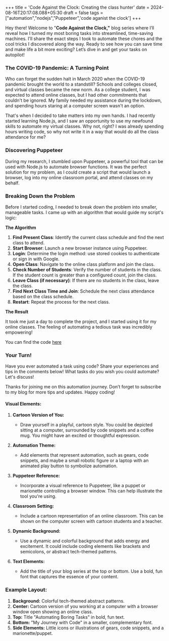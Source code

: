 +++
title = 'Code Against the Clock: Creating the class hunter'
date = 2024-08-16T20:17:08.088+05:30
draft = false
tags =["automation","nodejs","Puppeteer",'code aganist the clock']
+++ 


Hey there! Welcome to "**Code Against the Clock,"** blog series where I’ll reveal how I turned my most boring tasks into streamlined, time-saving machines. I’ll share the exact steps I took to automate these chores and the cool tricks I discovered along the way. Ready to see how you can save time and make life a bit more exciting? Let’s dive in and get your tasks on autopilot!

### **The COVID-19 Pandemic: A Turning Point**

Who can forget the sudden halt in March 2020 when the COVID-19 pandemic brought the world to a standstill? Schools and colleges closed, and virtual classes became the new norm. As a college student, I was expected to attend online classes, but I had other commitments that couldn't be ignored. My family needed my assistance during the lockdown, and spending hours staring at a computer screen wasn't an option.

That's when I decided to take matters into my own hands. I had recently started learning Node.js, and I saw an opportunity to use my newfound skills to automate my virtual classes. Why not, right? I was already spending hours writing code, so why not write it in a way that would do all the class attendance for me?

### **Discovering Puppeteer**

During my research, I stumbled upon Puppeteer, a powerful tool that can be used with Node.js to automate browser functions. It was the perfect solution for my problem, as I could create a script that would launch a browser, log into my online classroom portal, and attend classes on my behalf.

### **Breaking Down the Problem**

Before I started coding, I needed to break down the problem into smaller, manageable tasks. I came up with an algorithm that would guide my script's logic:

**The Algorithm**

1. **Find Present Class**: Identify the current class schedule and find the next class to attend.
2. **Start Browser**: Launch a new browser instance using Puppeteer.
3. **Login**: Determine the login method: use stored cookies to authenticate or sign in with Google.
4. **Open Class**: Navigate to the online class platform and join the class.
5. **Check Number of Students**: Verify the number of students in the class. If the student count is greater than a configured count, join the class.
6. **Leave Class (if necessary)**: If there are no students in the class, leave the class.
7. **Find Next Class Time and Join**: Schedule the next class attendance based on the class schedule.
8. **Restart**: Repeat the process for the next class.

**The Result**

It took me just a day to complete the project, and I started using it for my online classes. The feeling of automating a tedious task was incredibly empowering!

You can find the code [here](https://github.com/programmerraja/ClassHunter)

### **Your Turn!**

Have you ever automated a task using code? Share your experiences and tips in the comments below! What tasks do you wish you could automate? Let's discuss!

Thanks for joining me on this automation journey. Don’t forget to subscribe to my blog for more tips and updates. Happy coding!



#### **Visual Elements:**

1. **Cartoon Version of You:**
    
    - Draw yourself in a playful, cartoon style. You could be depicted sitting at a computer, surrounded by code snippets and a coffee mug. You might have an excited or thoughtful expression.
2. **Automation Theme:**
    
    - Add elements that represent automation, such as gears, code snippets, and maybe a small robotic figure or a laptop with an animated play button to symbolize automation.
3. **Puppeteer Reference:**
    
    - Incorporate a visual reference to Puppeteer, like a puppet or marionette controlling a browser window. This can help illustrate the tool you're using.
4. **Classroom Setting:**
    
    - Include a cartoon representation of an online classroom. This can be shown on the computer screen with cartoon students and a teacher.
5. **Dynamic Background:**
    
    - Use a dynamic and colorful background that adds energy and excitement. It could include coding elements like brackets and semicolons, or abstract tech-themed patterns.
6. **Text Elements:**
    
    - Add the title of your blog series at the top or bottom. Use a bold, fun font that captures the essence of your content.

### **Example Layout:**

1. **Background:** Colorful tech-themed abstract patterns.
2. **Center:** Cartoon version of you working at a computer with a browser window open showing an online class.
3. **Top:** Title "Automating Boring Tasks" in bold, fun text.
4. **Bottom:** "My Journey with Code" in a smaller, complementary font.
5. **Side Elements:** Little icons or illustrations of gears, code snippets, and a marionette/puppet.